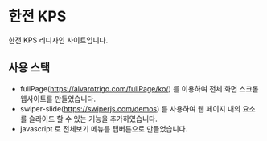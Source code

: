 # 한전 KPS
한전 KPS 리디자인 사이트입니다.
## 사용 스택
- fullPage(https://alvarotrigo.com/fullPage/ko/) 를 이용하여 전체 화면 스크롤 웹사이트를 만들었습니다.
- swiper-slide(https://swiperjs.com/demos) 를 사용하여 웹 페이지 내의 요소를 슬라이드 할 수 있는 기능을 추가하였습니다.
- javascript 로 전체보기 메뉴를 탭버튼으로 만들었습니다.

